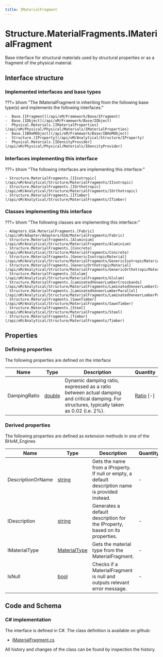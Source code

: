```yaml
---
title: IMaterialFragment
---
```


# Structure.MaterialFragments.IMaterialFragment

Base interface for structural materials used by structural properties or as a fragment of the physical material.

## Interface structure

### Implemented interfaces and base types

???+ bhom "The IMaterialFragment in inheriting from the following base type(s) and implements the following interfaces:"

    -  Base.[IFragment](/api/oM/Framework/Base/IFragment)
    -  Base.[IObject](/api/oM/Framework/Base/IObject)
    -  Physical.Materials.[IMaterialProperties](/api/oM/Physical/Physical/Materials/IMaterialProperties)
    -  Base.[IBHoMObject](/api/oM/Framework/Base/IBHoMObject)
    -  Structure.[IProperty](/api/oM/Analytical/Structure/IProperty)
    -  Physical.Materials.[IDensityProvider](/api/oM/Physical/Physical/Materials/IDensityProvider)


### Interfaces implementing this interface

???+ bhom "The following interfaces are implementing this interface:"

    - Structure.MaterialFragments.[IIsotropic](/api/oM/Analytical/Structure/MaterialFragments/IIsotropic)
    - Structure.MaterialFragments.[IOrthotropic](/api/oM/Analytical/Structure/MaterialFragments/IOrthotropic)
    - Structure.MaterialFragments.[ITimber](/api/oM/Analytical/Structure/MaterialFragments/ITimber)


### Classes implementing this interface

???+ bhom "The following classes are implementing this interface:"

    - Adapters.GSA.MaterialFragments.[Fabric](/api/oM/Adapter/Adapters/GSA/MaterialFragments/Fabric)
    - Structure.MaterialFragments.[Aluminium](/api/oM/Analytical/Structure/MaterialFragments/Aluminium)
    - Structure.MaterialFragments.[Concrete](/api/oM/Analytical/Structure/MaterialFragments/Concrete)
    - Structure.MaterialFragments.[GenericIsotropicMaterial](/api/oM/Analytical/Structure/MaterialFragments/GenericIsotropicMaterial)
    - Structure.MaterialFragments.[GenericOrthotropicMaterial](/api/oM/Analytical/Structure/MaterialFragments/GenericOrthotropicMaterial)
    - Structure.MaterialFragments.[Glulam](/api/oM/Analytical/Structure/MaterialFragments/Glulam)
    - Structure.MaterialFragments.[LaminatedVeneerLumberCrossbands](/api/oM/Analytical/Structure/MaterialFragments/LaminatedVeneerLumberCrossbands)
    - Structure.MaterialFragments.[LaminatedVeneerLumberParallel](/api/oM/Analytical/Structure/MaterialFragments/LaminatedVeneerLumberParallel)
    - Structure.MaterialFragments.[SawnTimber](/api/oM/Analytical/Structure/MaterialFragments/SawnTimber)
    - Structure.MaterialFragments.[Steel](/api/oM/Analytical/Structure/MaterialFragments/Steel)
    - Structure.MaterialFragments.[Timber](/api/oM/Analytical/Structure/MaterialFragments/Timber)


## Properties



### Defining properties

The following properties are defined on the interface

| Name             | Type             | Description      | Quantity         |
|------------------|------------------|------------------|------------------|
| DampingRatio | [double](https://learn.microsoft.com/en-us/dotnet/api/System.Double?view=netstandard-2.0) | Dynamic damping ratio, expressed as a ratio between actual damping and critical damping. For structures, typically taken as 0.02 (i.e. 2%). | [Ratio](/api/oM/Dimensional/Quantities/Attributes/Ratio) [-] |


### Derived properties

The following properties are defined as extension methods in one of the BHoM_Engines

| Name             | Type             | Description      | Quantity         | Engine           |
|------------------|------------------|------------------|------------------|------------------|
| DescriptionOrName | [string](https://learn.microsoft.com/en-us/dotnet/api/System.String?view=netstandard-2.0) | Gets the name from a IProperty. If null or empty, a default description name is provided instead. | - | Structure_Engine |
| IDescription | [string](https://learn.microsoft.com/en-us/dotnet/api/System.String?view=netstandard-2.0) | Generates a default description for the IProperty, based on its properties. | - | Structure_Engine |
| IMaterialType | [MaterialType](/api/oM/Analytical/Structure/MaterialFragments/MaterialType) | Gets the material type from the MaterialFragment. | - | Structure_Engine |
| IsNull | [bool](https://learn.microsoft.com/en-us/dotnet/api/System.Boolean?view=netstandard-2.0) | Checks if a MaterialFragment is null and outputs relevant error message. | - | Structure_Engine |


## Code and Schema

### C# implementation

The interface is defined in C#. The class definition is available on github:

- [IMaterialFragment.cs](https://github.com/BHoM/BHoM/blob/develop/Structure_oM/MaterialFragments\IMaterialFragment.cs)

All history and changes of the class can be found by inspection the history.
